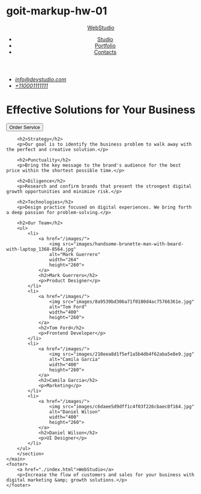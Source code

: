# goit-markup-hw-01
<!DOCTYPE html>
<html lang="en">
<head>
    <meta charset="UTF-8">
    <meta name="viewport" content="width=device-width, initial-scale=1.0">
    <title>WebStudio</title>
</head>
<body>
    <header>
        <a href="./index.html">WebStudio</a>
        <nav>
            <ul>
                <li><a href="#">Studio</a></li>
                <li><a href="#">Portfolio</a></li>
                <li><a href="#">Contacts</a></li>
            </ul>
        </nav>
    </header>
    <address>
        <ul>
            <li><a href="mailto:info@devstudio.com">info@devstudio.com</a></li>
            <li><a href="tel:+110001111111">+110001111111</a></li>
        </ul>
    </address>
    <main>
        <h1>Effective Solutions for Your Business</h1>
        <button type="button">Order Service</button>

        <h2>Strategy</h2>
        <p>Our goal is to identify the business problem to walk away with the perfect and creative solution.</p>

        <h2>Punctuality</h2>
        <p>Bring the key message to the brand's audience for the best price within the shortest possible time.</p>

        <h2>Diligence</h2>
        <p>Research and confirm brands that present the strongest digital growth opportunities and minimize risk.</p>

        <h2>Technologies</h2>
        <p>Design practice focused on digital experiences. We bring forth a deep passion for problem-solving.</p>

        <h2>Our Team</h2>
        <ul>
            <li>
                <a href="/images/">
                    <img src="images/handsome-brunette-man-with-beard-with-laptop_1368-8564.jpg" 
                    alt="Mark Guerrero"
                    width="264"
                    height="260">
                </a>
                <h2>Mark Guerrero</h2>
                <p>Product Designer</p>
            </li>
            <li>
                <a href="/images/">
                    <img src="images/8a9539bd306a71f0180d4ac75766361e.jpg"
                    alt="Tom Ford"
                    width="400"
                    height="260">
                </a>
                <h2>Tom Ford</h2>
                <p>Frontend Developer</p>
            </li>
            <li>
                <a href="/images/">
                    <img src="images/210eea8d1f5ef1a5b4db4f62aba5e8e9.jpg"
                    alt="Camila Garcia"
                    width="400"
                    height="260">
                </a>
                <h2>Camila Garcia</h2>
                <p>Marketing</p>
            </li>
            <li>
                <a href="/images/">
                    <img src="images/c6daee5d9dff1c4f03f226cbaec0f164.jpg"
                    alt="Daniel Wilson"
                    width="400"
                    height="260">
                </a>
                <h2>Daniel Wilson</h2>
                <p>UI Designer</p>
            </li>
        </ul>
        </section>
    </main>
    <footer>
        <a href="./index.html">WebStudio</a>
        <p>Increase the flow of customers and sales for your business with digital marketing &amp; growth solutions.</p>
    </footer>
</body>
</html>
